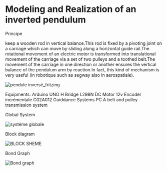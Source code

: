 # Modeling and Realization of an inverted pendulum

Principe

keep a wooden rod in vertical balance.This rod is fixed by a pivoting joint on a carriage which can move by sliding along a horizontal guide rail.The rotational movement of an electric motor is transformed into translational movement of the carriage via a set of two pulleys and a toothed belt.The movement of the carriage in one direction or another ensures the vertical balance of the pendulum arm by reaction.In fact, this kind of mechanism is very useful (in robotique such as segway also in aerospatiale).

![pendule inversé_fritzing](https://user-images.githubusercontent.com/40873969/214943876-169945b4-8ac5-447e-993d-d7ec30519c82.PNG)

Equipments:
Arduino UNO
H Bridge L298N
DC Motor 12v
Encoder incrémentale C02A012
Guiddance Systems
PC
A belt and pulley transmission system

Global System

![systéme globale](https://user-images.githubusercontent.com/40873969/214945519-acddac76-da23-4b91-b03f-df1c589b9c96.PNG)

Block diagram

![BLOCK SHEME](https://user-images.githubusercontent.com/40873969/214946754-a47ef493-b528-4757-9074-aa05f71df68c.PNG)

Bond Graph

![Bond graph](https://user-images.githubusercontent.com/40873969/214946813-bca31b5f-0837-4f61-9ab7-fdb3055e541d.PNG)



